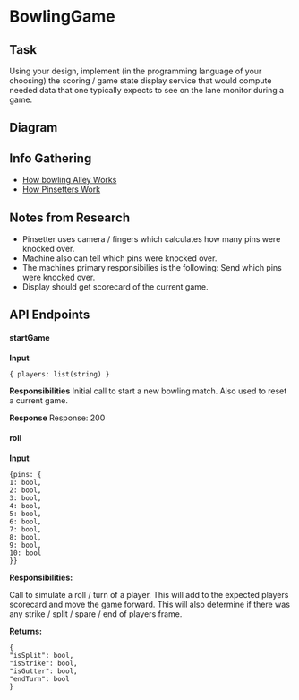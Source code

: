 # BowlingGame

## Task

Using your design, implement (in the programming language of your choosing) the
scoring / game state display service that would compute needed data that one typically
expects to see on the lane monitor during a game.

## Diagram

## Info Gathering
* [How bowling Alley Works](https://www.youtube.com/watch?v=amx6fp0s28c)
* [How Pinsetters Work](https://entertainment.howstuffworks.com/pinsetter.htm)

## Notes from Research
* Pinsetter uses camera / fingers which calculates how many pins were knocked over.
* Machine also can tell which pins were knocked over.
* The machines primary responsibilies is the following: Send which pins were knocked over.
* Display should get scorecard of the current game. 

## API Endpoints
#### startGame
**Input**
```
{ players: list(string) }
```
**Responsibilities**
Initial call to start a new bowling match. Also used to reset a current game.

**Response**
Response: 200


#### roll
**Input**
```
{pins: {
1: bool,
2: bool,
3: bool,
4: bool,
5: bool,
6: bool,
7: bool,
8: bool,
9: bool,
10: bool
}}
```
**Responsibilities:**

Call to simulate a roll / turn of a player. This will add to the expected players scorecard and move the game forward. This will also determine if there was any strike / split / spare / end of players frame.

**Returns:**

```
{
"isSplit": bool,
"isStrike": bool,
"isGutter": bool,
"endTurn": bool
}
```
